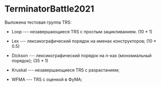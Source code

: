 # TerminatorBattle2021

Выложена тестовая группа TRS:
- Loop --- незавершающиеся TRS с простым зацикливанием. (10 * 1)
- Lex --- лексикографический порядок на именах конструкторов; (10 * 0.5)
- Dickson --- лексикографический порядок на *n*-ках (мономиальный порядок); (35 * 1)

- Kruskal --- незавершающиеся TRS с разрастанием;
- WFMA --- TRS с оценкой в ФуМА;
